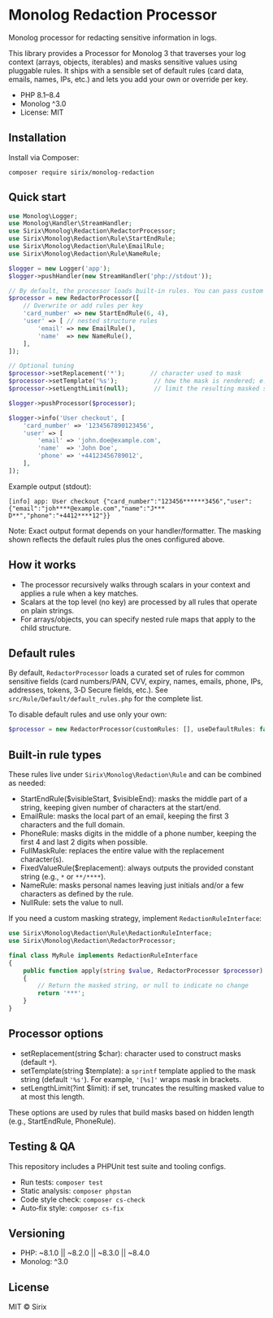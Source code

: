 # Monolog Redaction Processor

Monolog processor for redacting sensitive information in logs.

This library provides a Processor for Monolog 3 that traverses your log context (arrays, objects, iterables) and masks sensitive values using pluggable rules. It ships with a sensible set of default rules (card data, emails, names, IPs, etc.) and lets you add your own or override per key.

- PHP 8.1–8.4
- Monolog ^3.0
- License: MIT

## Installation

Install via Composer:

```
composer require sirix/monolog-redaction
```

## Quick start

```php
use Monolog\Logger;
use Monolog\Handler\StreamHandler;
use Sirix\Monolog\Redaction\RedactorProcessor;
use Sirix\Monolog\Redaction\Rule\StartEndRule;
use Sirix\Monolog\Redaction\Rule\EmailRule;
use Sirix\Monolog\Redaction\Rule\NameRule;

$logger = new Logger('app');
$logger->pushHandler(new StreamHandler('php://stdout'));

// By default, the processor loads built‑in rules. You can pass custom rules below.
$processor = new RedactorProcessor([
    // Overwrite or add rules per key
    'card_number' => new StartEndRule(6, 4),
    'user' => [ // nested structure rules
        'email' => new EmailRule(),
        'name'  => new NameRule(),
    ],
]);

// Optional tuning
$processor->setReplacement('*');       // character used to mask
$processor->setTemplate('%s');          // how the mask is rendered; e.g. '[%s]' to wrap
$processor->setLengthLimit(null);       // limit the resulting masked string length (or null for no limit)

$logger->pushProcessor($processor);

$logger->info('User checkout', [
    'card_number' => '1234567890123456',
    'user' => [
        'email' => 'john.doe@example.com',
        'name'  => 'John Doe',
        'phone' => '+44123456789012',
    ],
]);
```

Example output (stdout):

```
[info] app: User checkout {"card_number":"123456******3456","user":{"email":"joh****@example.com","name":"J*** D**","phone":"+4412****12"}}
```

Note: Exact output format depends on your handler/formatter. The masking shown reflects the default rules plus the ones configured above.

## How it works

- The processor recursively walks through scalars in your context and applies a rule when a key matches.
- Scalars at the top level (no key) are processed by all rules that operate on plain strings.
- For arrays/objects, you can specify nested rule maps that apply to the child structure.

## Default rules

By default, `RedactorProcessor` loads a curated set of rules for common sensitive fields (card numbers/PAN, CVV, expiry, names, emails, phone, IPs, addresses, tokens, 3‑D Secure fields, etc.). See `src/Rule/Default/default_rules.php` for the complete list.

To disable default rules and use only your own:

```php
$processor = new RedactorProcessor(customRules: [], useDefaultRules: false);
```

## Built‑in rule types

These rules live under `Sirix\Monolog\Redaction\Rule` and can be combined as needed:

- StartEndRule($visibleStart, $visibleEnd): masks the middle part of a string, keeping given number of characters at the start/end.
- EmailRule: masks the local part of an email, keeping the first 3 characters and the full domain.
- PhoneRule: masks digits in the middle of a phone number, keeping the first 4 and last 2 digits when possible.
- FullMaskRule: replaces the entire value with the replacement character(s).
- FixedValueRule($replacement): always outputs the provided constant string (e.g., `*` or `**/****`).
- NameRule: masks personal names leaving just initials and/or a few characters as defined by the rule.
- NullRule: sets the value to null.

If you need a custom masking strategy, implement `RedactionRuleInterface`:

```php
use Sirix\Monolog\Redaction\Rule\RedactionRuleInterface;
use Sirix\Monolog\Redaction\RedactorProcessor;

final class MyRule implements RedactionRuleInterface
{
    public function apply(string $value, RedactorProcessor $processor): ?string
    {
        // Return the masked string, or null to indicate no change
        return '***';
    }
}
```

## Processor options

- setReplacement(string $char): character used to construct masks (default `*`).
- setTemplate(string $template): a `sprintf` template applied to the mask string (default `'%s'`). For example, `'[%s]'` wraps mask in brackets.
- setLengthLimit(?int $limit): if set, truncates the resulting masked value to at most this length.

These options are used by rules that build masks based on hidden length (e.g., StartEndRule, PhoneRule).

## Testing & QA

This repository includes a PHPUnit test suite and tooling configs.

- Run tests: `composer test`
- Static analysis: `composer phpstan`
- Code style check: `composer cs-check`
- Auto‑fix style: `composer cs-fix`

## Versioning

- PHP: ~8.1.0 || ~8.2.0 || ~8.3.0 || ~8.4.0
- Monolog: ^3.0

## License

MIT © Sirix
